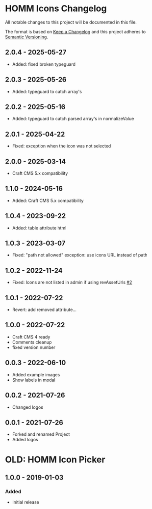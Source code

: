 # HOMM Icons Changelog

All notable changes to this project will be documented in this file.

The format is based on [Keep a Changelog](http://keepachangelog.com/) and this project adheres
to [Semantic Versioning](http://semver.org/).

## 2.0.4 - 2025-05-27

- Added: fixed broken typeguard

## 2.0.3 - 2025-05-26

- Added: typeguard to catch array's

## 2.0.2 - 2025-05-16

- Added: typeguard to catch parsed array's in normalizeValue

## 2.0.1 - 2025-04-22

- Fixed: exception when the icon was not selected

## 2.0.0 - 2025-03-14

- Craft CMS 5.x compatibility

## 1.1.0 - 2024-05-16

- Added: Craft CMS 5.x compatibility

## 1.0.4 - 2023-09-22

- Added: table attribute html

## 1.0.3 - 2023-03-07

- Fixed: "path not allowed" exception: use icons URL instead of path

## 1.0.2 - 2022-11-24

- Fixed: Icons are not listed in admin if using revAssetUrls [#2](https://github.com/HOMMinteractive/hommicons/issues/2)

## 1.0.1 - 2022-07-22

- Revert: add removed attribute...

## 1.0.0 - 2022-07-22

- Craft CMS 4 ready
- Comments cleanup
- fixed version number

## 0.0.3 - 2022-06-10

- Added example images
- Show labels in modal

## 0.0.2 - 2021-07-26

- Changed logos

## 0.0.1 - 2021-07-26

- Forked and renamed Project
- Added logos

# OLD: HOMM Icon Picker

## 1.0.0 - 2019-01-03

### Added

- Initial release
